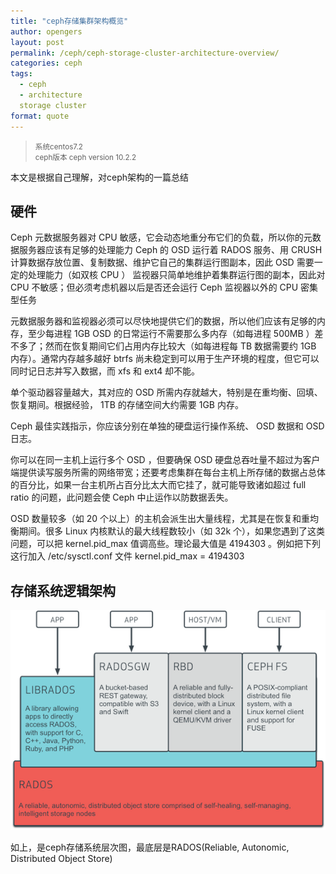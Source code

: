 ```yaml
---
title: "ceph存储集群架构概览"
author: opengers
layout: post
permalink: /ceph/ceph-storage-cluster-architecture-overview/
categories: ceph
tags:
  - ceph
  - architecture
  storage cluster
format: quote
---
```


><small>系统centos7.2  
ceph版本 ceph version 10.2.2</small>

本文是根据自己理解，对ceph架构的一篇总结

## 硬件



Ceph 元数据服务器对 CPU 敏感，它会动态地重分布它们的负载，所以你的元数据服务器应该有足够的处理能力
Ceph 的 OSD 运行着 RADOS 服务、用 CRUSH 计算数据存放位置、复制数据、维护它自己的集群运行图副本，因此 OSD 需要一定的处理能力（如双核 CPU ）
监视器只简单地维护着集群运行图的副本，因此对 CPU 不敏感；但必须考虑机器以后是否还会运行 Ceph 监视器以外的 CPU 密集型任务

元数据服务器和监视器必须可以尽快地提供它们的数据，所以他们应该有足够的内存，至少每进程 1GB
OSD 的日常运行不需要那么多内存（如每进程 500MB ）差不多了；然而在恢复期间它们占用内存比较大（如每进程每 TB 数据需要约 1GB 内存）。通常内存越多越好
btrfs 尚未稳定到可以用于生产环境的程度，但它可以同时记日志并写入数据，而 xfs 和 ext4 却不能。

单个驱动器容量越大，其对应的 OSD 所需内存就越大，特别是在重均衡、回填、恢复期间。根据经验， 1TB 的存储空间大约需要 1GB 内存。

Ceph 最佳实践指示，你应该分别在单独的硬盘运行操作系统、 OSD 数据和 OSD 日志。

你可以在同一主机上运行多个 OSD ，但要确保 OSD 硬盘总吞吐量不超过为客户端提供读写服务所需的网络带宽；还要考虑集群在每台主机上所存储的数据占总体的百分比，如果一台主机所占百分比太大而它挂了，就可能导致诸如超过 full ratio 的问题，此问题会使 Ceph 中止运作以防数据丢失。

OSD 数量较多（如 20 个以上）的主机会派生出大量线程，尤其是在恢复和重均衡期间。很多 Linux 内核默认的最大线程数较小（如 32k 个），如果您遇到了这类问题，可以把 kernel.pid_max 值调高些。理论最大值是 4194303 。例如把下列这行加入 /etc/sysctl.conf 文件
kernel.pid_max = 4194303

## 存储系统逻辑架构

![ceph-1](/images/ceph/architecture-overview/ceph0.jpg) 

如上，是ceph存储系统层次图，最底层是RADOS(Reliable, Autonomic, Distributed Object Store)